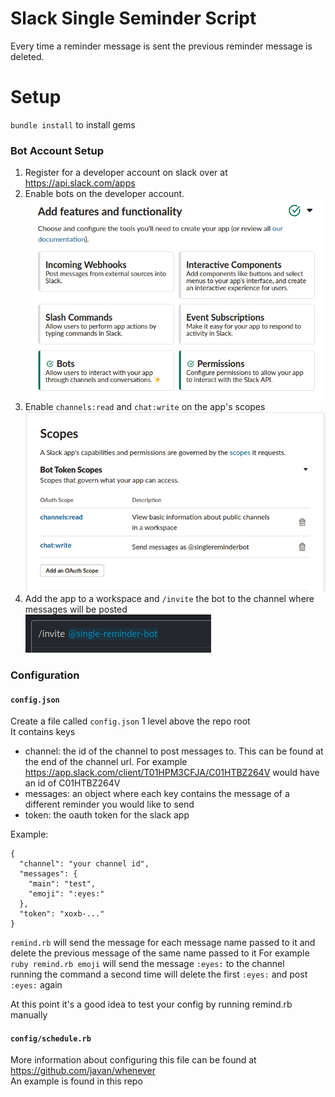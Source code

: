 # Slack Single Seminder Script
Every time a reminder message is sent the previous reminder message is deleted.

# Setup
`bundle install` to install gems  

### Bot Account Setup
1. Register for a developer account on slack over at https://api.slack.com/apps
2. Enable bots on the developer account.  
![account features screenshot](https://raw.githubusercontent.com/FireLemons/DocumentationMaterials/main/img/app-features.png)
3. Enable `channels:read` and `chat:write` on the app's scopes  
![account scopes screenshot](https://raw.githubusercontent.com/FireLemons/DocumentationMaterials/main/img/app-permissions.png)
4. Add the app to a workspace and `/invite` the bot to the channel where messages will be posted  
![invite bot screenshot](https://raw.githubusercontent.com/FireLemons/DocumentationMaterials/main/img/invite-bot.png)
  
### Configuration
#### `config.json`
Create a file called `config.json` 1 level above the repo root  
It contains keys  
 - channel: the id of the channel to post messages to. This can be found at the end of the channel url. For example https://app.slack.com/client/T01HPM3CFJA/C01HTBZ264V would have an id of C01HTBZ264V  
 - messages: an object where each key contains the message of a different reminder you would like to send  
 - token: the oauth token for the slack app  

Example:  
  
    {
      "channel": "your channel id",
      "messages": {
        "main": "test",
        "emoji": ":eyes:"
      },
      "token": "xoxb-..."
    }

`remind.rb` will send the message for each message name passed to it and delete the previous message of the same name passed to it 
For example `ruby remind.rb emoji` will send the message `:eyes:` to the channel  
running the command a second time will delete the first `:eyes:` and post `:eyes:` again  

At this point it's a good idea to test your config by running remind.rb manually  

#### `config/schedule.rb`  
More information about configuring this file can be found at https://github.com/javan/whenever  
An example is found in this repo
